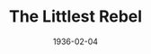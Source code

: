 ---
title: The Littlest Rebel
date: 1936-02-04
closing_date: 
layout: productions
featured_image: 
image_caption:
image_credit:
playbill: 
category: 
Theatre: Theatre Jacksonville
cast:
  Lt. Col. Morrison: Allen Moreland
  Virgie: Barbara Mason
  Collins: Blaine Snyder
  Soldier:
    - Clyde Harris
    - George Weeks
    - Robert Bennett
    - Rodbard Horne
    - Sam Christian
  Corp. Dudley: Gordon Crowley
  Jeems Henry: Harold Mills
  Sgt. Dudley: Harry Lewis
  Sally Ann: Helen Steele
  Courier: John Salzer
  Uncle Billy: Maurice Perkins
  Harry O'Connell: Nathan Mallison
  Lt. Harris: Neal Tyler, Jr.
  The General: Robert Demorest, Jr.
  Capt. Herbert Cary: Stokes Perry
  Mrs. Cary: Susan McNeill
  Forbes: Tyler Carpenter
crew:
  Director: Censa Galetti
  Prop Assistant: Louise Bowden
  Props: Marion Hendry
  Staging:
    - Mary Courtney
    - Mrs. R.H.H. Blackwell
---